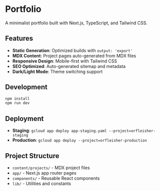 # Portfolio

A minimalist portfolio built with Next.js, TypeScript, and Tailwind CSS.

## Features

- **Static Generation**: Optimized builds with `output: 'export'`
- **MDX Content**: Project pages auto-generated from MDX files
- **Responsive Design**: Mobile-first with Tailwind CSS
- **SEO Optimized**: Auto-generated sitemap and metadata
- **Dark/Light Mode**: Theme switching support

## Development

```bash
npm install
npm run dev
```

## Deployment

- **Staging**: `gcloud app deploy app-staging.yaml --project=orfleisher-staging`
- **Production**: `gcloud app deploy --project=orfleisher-production`

## Project Structure

- `content/projects/` - MDX project files
- `app/` - Next.js app router pages
- `components/` - Reusable React components
- `lib/` - Utilities and constants
